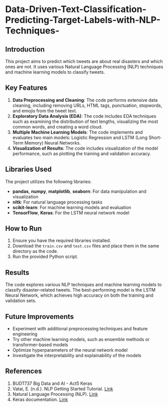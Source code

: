 # Data-Driven-Text-Classification-Predicting-Target-Labels-with-NLP-Techniques-

## Introduction
This project aims to predict which tweets are about real disasters and which ones are not. It uses various Natural Language Processing (NLP) techniques and machine learning models to classify tweets.

## Key Features
1. **Data Preprocessing and Cleaning**: The code performs extensive data cleaning, including removing URLs, HTML tags, punctuation, stopwords, and emojis from the tweet text.
2. **Exploratory Data Analysis (EDA)**: The code includes EDA techniques such as examining the distribution of text lengths, visualizing the most common words, and creating a word cloud.
3. **Multiple Machine Learning Models**: The code implements and evaluates two main models: Logistic Regression and LSTM (Long Short-Term Memory) Neural Networks.
4. **Visualization of Results**: The code includes visualization of the model performance, such as plotting the training and validation accuracy.

## Libraries Used
The project utilizes the following libraries:
- **pandas**, **numpy**, **matplotlib**, **seaborn**: For data manipulation and visualization
- **nltk**: For natural language processing tasks
- **scikit-learn**: For machine learning models and evaluation
- **TensorFlow**, **Keras**: For the LSTM neural network model

## How to Run
1. Ensure you have the required libraries installed.
2. Download the `train.csv` and `test.csv` files and place them in the same directory as the code.
3. Run the provided Python script.

## Results
The code explores various NLP techniques and machine learning models to classify disaster-related tweets. The best-performing model is the LSTM Neural Network, which achieves high accuracy on both the training and validation sets.

## Future Improvements
- Experiment with additional preprocessing techniques and feature engineering
- Try other machine learning models, such as ensemble methods or transformer-based models
- Optimize hyperparameters of the neural network model
- Investigate the interpretability and explainability of the models

## References
1. BUDT737 Big Data and AI - Act5 Keras
2. Vatai, E. (n.d.). NLP Getting Started Tutorial. [Link](https://www.kaggle.com/code/emilvatai/nlp-getting-started-tutorial/notebook)
3. Natural Language Processing (NLP). [Link](https://www.techtarget.com/searchenterpriseai/definition/natural-language-processing-NLP)
4. Keras documentation. [Link](https://keras.io/)
